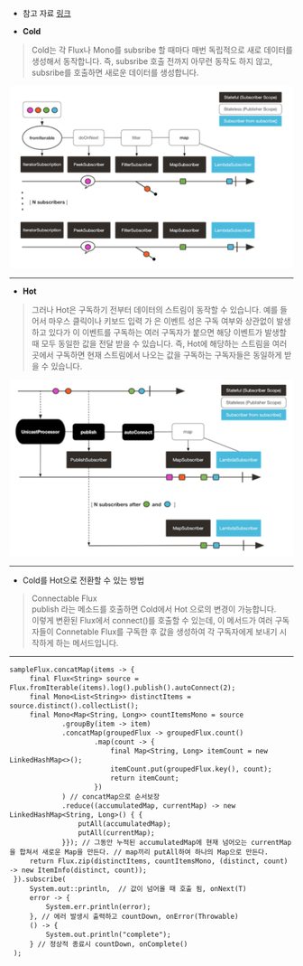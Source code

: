 - 참고 자료 <a href="https://tech.kakao.com/2018/05/29/reactor-programming/" >링크</a>

- **Cold**

> Cold는 각 Flux나 Mono를 subsribe 할 때마다 매번 독립적으로 새로 데이터를 생성해서 동작합니다. 
즉, subsribe 호출 전까지 아무런 동작도 하지 않고, subsribe를 호출하면 새로운 데이터를 생성합니다. 

<img alt="" src="./Cold.png" title="" width="800">

---
- **Hot**

> 그러나 Hot은 구독하기 전부터 데이터의 스트림이 동작할 수 있습니다. 
예를 들어서 마우스 클릭이나 키보드 입력 가 은 이벤트 성은 구독 여부와 상관없이 발생하고 있다가 
이 이벤트를 구독하는 여러 구독자가 붙으면 해당 이벤트가 발생할 때 모두 동일한 값을 전달 받을 수 있습니다. 
즉, Hot에 해당하는 스트림을 여러곳에서 구독하면 현재 스트림에서 나오는 값을 구독하는 구독자들은 동일하게 
받을 수 있습니다. 

<img alt="" src="./Hot.png" title="" width="800">

--- 

- Cold를 Hot으로 전환할 수 있는 방법 

> Connectable Flux <br>
> publish 라는 메소드를 호출하면 Cold에서 Hot 으로의 변경이 가능합니다. <br> 
> 이렇게 변환된 Flux에서 connect()를 호출할 수 있는데, 이 메서드가 여러 구독자들이 Connetable Flux를 구독한 후 값을 생성하여 각 구독자에게 보내기 시작하게 하는 메서드입니다. 

---
```
sampleFlux.concatMap(items -> {
     final Flux<String> source = Flux.fromIterable(items).log().publish().autoConnect(2);
     final Mono<List<String>> distinctItems = source.distinct().collectList();
     final Mono<Map<String, Long>> countItemsMono = source
             .groupBy(item -> item) 
             .concatMap(groupedFlux -> groupedFlux.count()
                     .map(count -> {
                         final Map<String, Long> itemCount = new LinkedHashMap<>();
                         itemCount.put(groupedFlux.key(), count);
                         return itemCount;
                     }) 
             ) // concatMap으로 순서보장
             .reduce((accumulatedMap, currentMap) -> new LinkedHashMap<String, Long>() { {
                 putAll(accumulatedMap);
                 putAll(currentMap);
             }}); // 그동안 누적된 accumulatedMap에 현재 넘어오는 currentMap을 합쳐서 새로운 Map을 만든다. // map끼리 putAll하여 하나의 Map으로 만든다.
     return Flux.zip(distinctItems, countItemsMono, (distinct, count) -> new ItemInfo(distinct, count));
 }).subscribe(
     System.out::println,  // 값이 넘어올 때 호출 됨, onNext(T)
     error -> {
         System.err.println(error);
     }, // 에러 발생시 출력하고 countDown, onError(Throwable)
     () -> {
         System.out.println("complete");
     } // 정상적 종료시 countDown, onComplete()
 );
 ```
